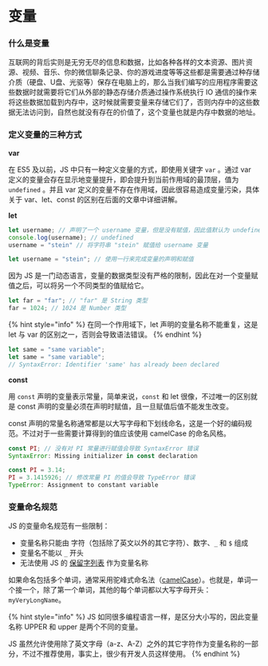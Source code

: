 # 变量

### 什么是变量

互联网的背后实则是无穷无尽的信息和数据，比如各种各样的文本资源、图片资源、视频、音乐、你的微信聊条记录、你的游戏进度等等这些都是需要通过种存储介质（硬盘、U盘、光驱等）保存在电脑上的，那么当我们编写的应用程序需要这些数据时就需要将它们从外部的静态存储介质通过操作系统执行 IO 通信的操作来将这些数据加载到内存中，这时候就需要变量来存储它们了，否则内存中的这些数据无法访问到，自然也就没有存在的价值了，这个变量也就是内存中数据的地址。

### 定义变量的三种方式

**var**

在 ES5 及以前，JS 中只有一种定义变量的方式，即使用关键字 `var` 。通过 var 定义的变量会存在显示地变量提升，即会提升到当前作用域的最顶层，值为 `undefined` 。并且 var 定义的变量不存在作用域，因此很容易造成变量污染，具体关于 var、let、const 的区别在后面的文章中详细讲解。

**let**

```javascript
let username; // 声明了一个 username 变量，但是没有赋值，因此值默认为 undefined
console.log(username); // undefined
username = "stein" // 将字符串 "stein" 赋值给 username 变量
```

```javascript
let username = "stein"; // 使用一行来完成变量的声明和赋值
```

因为 JS 是一门动态语言，变量的数据类型没有严格的限制，因此在对一个变量赋值之后，可以将另一个不同类型的值赋给它。

```javascript
let far = "far"; // "far" 是 String 类型
far = 1024; // 1024 是 Number 类型
```

{% hint style="info" %}
在同一个作用域下，let 声明的变量名称不能重复，这是 let 与 var 的区别之一，否则会导致语法错误。
{% endhint %}

```javascript
let same = "same variable";
let same = "same variable";
// SyntaxError: Identifier 'same' has already been declared
```

**const**

用 `const` 声明的变量表示常量，简单来说，`const` 和 let 很像，不过唯一的区别就是 const 声明的变量必须在声明时赋值，且一旦赋值后值不能发生改变。

const 声明的常量名称通常都是以大写字母和下划线命名，这是一个好的编码规范。不过对于一些需要计算得到的值应该使用 camelCase 的命名风格。

```javascript
const PI; // 没有对 PI 常量进行赋值会导致 SyntaxError 错误
SyntaxError: Missing initializer in const declaration
```

```javascript
const PI = 3.14;
PI = 3.1415926; // 修改常量 PI 的值会导致 TypeError 错误
TypeError: Assignment to constant variable
```

### 变量命名规范

JS 的变量命名规范有一些限制：

* 变量名称只能由 字符（包括除了英文以外的其它字符）、数字、`_` 和 `$` 组成
* 变量名不能以 `_` 开头
* 无法使用 JS 的 [保留字列表](https://developer.mozilla.org/en-US/docs/Web/JavaScript/Reference/Lexical\_grammar#Keywords) 作为变量名称

如果命名包括多个单词，通常采用驼峰式命名法（[camelCase](https://en.wikipedia.org/wiki/CamelCase)）。也就是，单词一个接一个，除了第一个单词，其他的每个单词都以大写字母开头：`myVeryLongName`。

{% hint style="info" %}
JS 如同很多编程语言一样，是区分大小写的，因此变量名称 UPPER 和 upper 是两个不同的变量。

JS 虽然允许使用除了英文字母（a-z、A-Z）之外的其它字符作为变量名称的一部分，不过不推荐使用，事实上，很少有开发人员这样使用。
{% endhint %}

